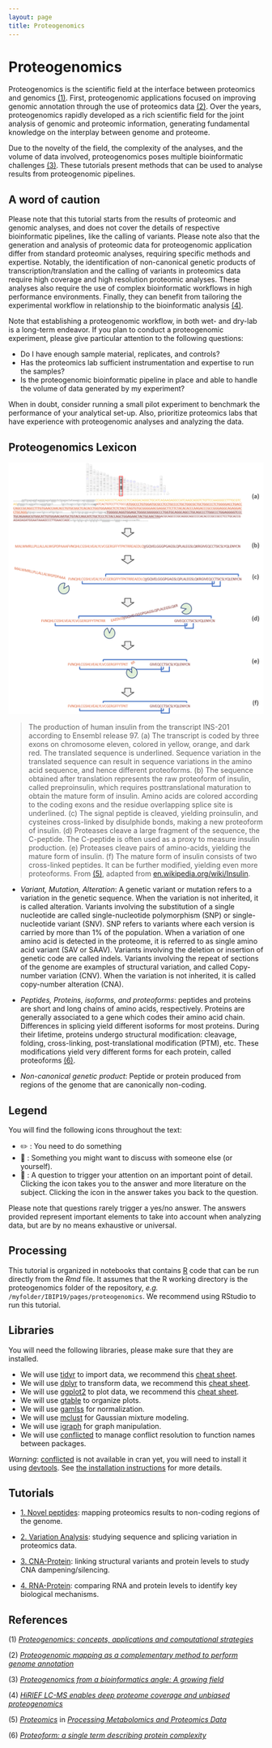 ```yaml
---
layout: page
title: Proteogenomics
---
```


# Proteogenomics

Proteogenomics is the scientific field at the interface between proteomics and genomics [(1)](#references). First, proteogenomic applications focused on improving genomic annotation through the use of proteomics data [(2)](#references). Over the years, proteogenomics rapidly developed as a rich scientific field for the joint analysis of genomic and proteomic information, generating fundamental knowledge on the interplay between genome and proteome.

Due to the novelty of the field, the complexity of the analyses, and the volume of data involved, proteogenomics poses multiple bioinformatic challenges [(3)](#references). These tutorials present methods that can be used to analyse results from proteogenomic pipelines. 

## A word of caution

Please note that this tutorial starts from the results of proteomic and genomic analyses, and does not cover the details of respective bioinformatic pipelines, like the calling of variants. Please note also that the generation and analysis of proteomic data for proteogenomic application differ from standard proteomic analyses, requiring specific methods and expertise. Notably, the identification of non-canonical genetic products of transcription/translation and the calling of variants in proteomics data require high coverage and high resolution proteomic analyses. These analyses also require the use of complex bioinformatic workflows in high performance environments. Finally, they can benefit from tailoring the experimental workflow in relationship to the bioinformatic analysis [(4)](#references).

Note that establishing a proteogenomic workflow, in both wet- and dry-lab is a long-term endeavor. If you plan to conduct a proteogenomic experiment, please give particular attention to the following questions:
- Do I have enough sample material, replicates, and controls?
- Has the proteomics lab sufficient instrumentation and expertise to run the samples?
- Is the proteogenomic bioinformatic pipeline in place and able to handle the volume of data generated by my experiment?

When in doubt, consider running a small pilot experiment to benchmark the performance of your analytical set-up. Also, prioritize proteomics labs that have experience with proteogenomic analyses and analyzing the data.

## Proteogenomics Lexicon

![From_Genes_To_Proteoforms](proteogenomics/resources/images/Insulin.png?raw=true "Insulin from gene to proteoforms")

> The production of human insulin from the transcript INS-201 according to Ensembl release 97. (a) The transcript is coded by three exons on chromosome eleven, colored in yellow, orange, and dark red. The translated sequence is underlined. Sequence variation in the translated sequence can result in sequence variations in the amino acid sequence, and hence different proteoforms. (b) The sequence obtained after translation represents the raw proteoform of insulin, called preproinsulin, which requires posttranslational maturation to obtain the mature form of insulin. Amino acids are colored according to the coding exons and the residue overlapping splice site is underlined. (c) The signal peptide is cleaved, yielding proinsulin, and cysteines cross-linked by disulphide bonds, making a new proteoform of insulin. (d) Proteases cleave a large fragment of the sequence, the C-peptide. The C-peptide is often used as a proxy to measure insulin production. (e) Proteases cleave pairs of amino-acids, yielding the mature form of insulin. (f) The mature form of insulin consists of two cross-linked peptides. It can be further modified, yielding even more proteoforms. From [(5)](#references), adapted from [en.wikipedia.org/wiki/Insulin](https://en.wikipedia.org/wiki/Insulin#/media/File:Insulin_path.svg).

- _Variant, Mutation, Alteration_: A genetic variant or mutation refers to a variation in the genetic sequence. When the variation is not inherited, it is called alteration. Variants involving the substitution of a single nucleotide are called single-nucleotide polymorphism (SNP) or single-nucleotide variant (SNV). SNP refers to variants where each version is carried by more than 1% of the population. When a variation of one amino acid is detected in the proteome, it is referred to as single amino acid variant (SAV or SAAV). Variants involving the deletion or insertion of genetic code are called indels. Variants involving the repeat of sections of the genome are examples of structural variation, and called Copy-number variation (CNV). When the variation is not inherited, it is called copy-number alteration (CNA).

- _Peptides, Proteins, isoforms, and proteoforms_: peptides and proteins are short and long chains of amino acids, respectively. Proteins are generally associated to a gene which codes their amino acid chain. Differences in splicing yield different isoforms for most proteins. During their lifetime, proteins undergo structural modification: cleavage, folding, cross-linking, post-translational modification (PTM), etc. These modifications yield very different forms for each protein, called proteoforms [(6)](#references).

- _Non-canonical genetic product_: Peptide or protein produced from regions of the genome that are canonically non-coding.

## Legend

You will find the following icons throughout the text:

* :pencil2: : You need to do something
* :speech_balloon: : Something you might want to discuss with someone else (or yourself).
* :thought_balloon: : A question to trigger your attention on an important point of detail. Clicking the icon takes you to the answer and more literature on the subject. Clicking the icon in the answer takes you back to the question.

Please note that questions rarely trigger a yes/no answer. The answers provided represent important elements to take into account when analyzing data, but are by no means exhaustive or universal.


## Processing

This tutorial is organized in notebooks that contains [R](r-project.org) code that can be run directly from the _Rmd_ file. It assumes that the R working directory is the proteogenomics folder of the repository, _e.g._ `/myfolder/IBIP19/pages/proteogenomics`. We recommend using RStudio to run this tutorial.


## Libraries

You will need the following libraries, please make sure that they are installed.

- We will use [tidyr](tidyr.tidyverse.org) to import data, we recommend this [cheat sheet](https://github.com/rstudio/cheatsheets/blob/master/data-import.pdf).
- We will use [dplyr](dplyr.tidyverse.org) to transform data, we recommend this [cheat sheet](https://github.com/rstudio/cheatsheets/blob/master/data-transformation.pdf).
- We will use [ggplot2](ggplot2.tidyverse.org) to plot data, we recommend this [cheat sheet](https://github.com/rstudio/cheatsheets/blob/master/data-visualization-2.1.pdf).
- We will use [gtable](github.com/r-lib/gtable) to organize plots.
- We will use [gamlss](https://www.gamlss.com/) for normalization.
- We will use [mclust](https://mclust-org.github.io) for Gaussian mixture modeling.
- We will use [igraph](https://igraph.org) for graph manipulation.
- We will use [conflicted](https://github.com/r-lib/conflicted) to manage conflict resolution to function names between packages.

*Warning*: [conflicted](https://github.com/r-lib/conflicted) is not available in cran yet, you will need to install it using [devtools](https://devtools.r-lib.org/). See [the installation instructions](https://github.com/r-lib/conflicted#installation) for more details.

## Tutorials

- [1. Novel peptides](proteogenomics/novel_peptides.md): mapping proteomics results to non-coding regions of the genome.

- [2. Variation Analysis](proteogenomics/variation_analysis.md): studying sequence and splicing variation in proteomics data.

- [3. CNA-Protein](proteogenomics/cna-protein.md): linking structural variants and protein levels to study CNA dampening/silencing.

- [4. RNA-Protein](proteogenomics/rna_protein.md): comparing RNA and protein levels to identify key biological mechanisms.


## References

(1) [_Proteogenomics: concepts, applications and computational strategies_](https://www.ncbi.nlm.nih.gov/pubmed/25357241)

(2) [_Proteogenomic mapping as a complementary method to perform genome annotation_](https://www.ncbi.nlm.nih.gov/pubmed/14730672)

(3) [_Proteogenomics from a bioinformatics angle: A growing field_](https://www.ncbi.nlm.nih.gov/pubmed/26670565)

(4) [_HiRIEF LC-MS enables deep proteome coverage and unbiased proteogenomics_](https://www.ncbi.nlm.nih.gov/pubmed/24240322)

(5) [_Proteomics_](rcs.org) in [_Processing Metabolomics and Proteomics Data_](rcs.org)

(6) [_Proteoform: a single term describing protein complexity_](https://www.ncbi.nlm.nih.gov/pubmed/23443629)
